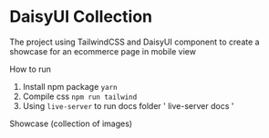 # DaisyUI Collection

The project using TailwindCSS and DaisyUI component to create a showcase for an ecommerce page in mobile view

How to run

1. Install npm package
`
yarn
`
2. Compile css
`
npm run tailwind
`
3. Using `live-server` to run docs folder
'
live-server docs
'

Showcase (collection of images)
